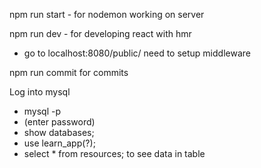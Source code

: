 
npm run start - for nodemon working on server

npm run dev - for developing react with hmr
  - go to localhost:8080/public/
need to setup middleware

npm run commit for commits

Log into mysql

* mysql -p
* (enter password)
* show databases;
* use learn_app(?);
* select * from resources; to see data in table
